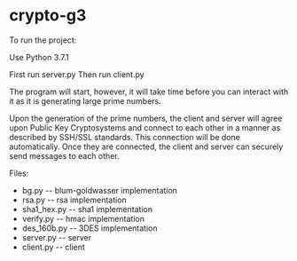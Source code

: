 # crypto-g3

To run the project:

Use Python 3.7.1

First run server.py
Then run client.py

The program will start, however, it will take time before you can interact with it as it is generating large prime numbers.

Upon the generation of the prime numbers, the client and server will agree upon Public Key Cryptosystems and connect to each other in a manner as described by SSH/SSL standards. This connection will be done automatically. Once they are connected, the client and server can securely send messages to each other.

Files:
- bg.py -- blum-goldwasser implementation
- rsa.py -- rsa implementation
- sha1_hex.py -- sha1 implementation
- verify.py -- hmac implementation
- des_160b.py -- 3DES implementation
- server.py -- server
- client.py -- client
